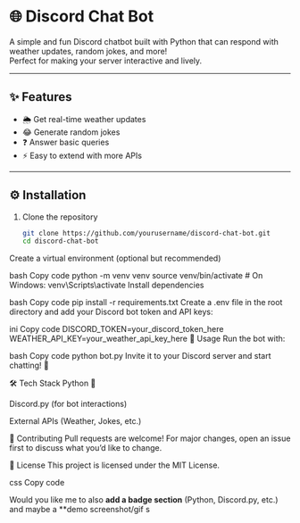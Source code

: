 # 🌐 Discord Chat Bot

A simple and fun Discord chatbot built with Python that can respond with weather updates, random jokes, and more!  
Perfect for making your server interactive and lively.

---

## ✨ Features
- 🌦️ Get real-time weather updates  
- 😂 Generate random jokes  
- ❓ Answer basic queries  
- ⚡ Easy to extend with more APIs  

---

## ⚙️ Installation

1. Clone the repository  
   ```bash
   git clone https://github.com/yourusername/discord-chat-bot.git
   cd discord-chat-bot
Create a virtual environment (optional but recommended)

bash
Copy code
python -m venv venv
source venv/bin/activate   # On Windows: venv\Scripts\activate
Install dependencies

bash
Copy code
pip install -r requirements.txt
Create a .env file in the root directory and add your Discord bot token and API keys:

ini
Copy code
DISCORD_TOKEN=your_discord_token_here
WEATHER_API_KEY=your_weather_api_key_here
🚀 Usage
Run the bot with:

bash
Copy code
python bot.py
Invite it to your Discord server and start chatting! 🎉

🛠️ Tech Stack
Python 🐍

Discord.py (for bot interactions)

External APIs (Weather, Jokes, etc.)

🤝 Contributing
Pull requests are welcome! For major changes, open an issue first to discuss what you’d like to change.

📜 License
This project is licensed under the MIT License.

css
Copy code

Would you like me to also **add a badge section** (Python, Discord.py, etc.) and maybe a **demo screenshot/gif s
